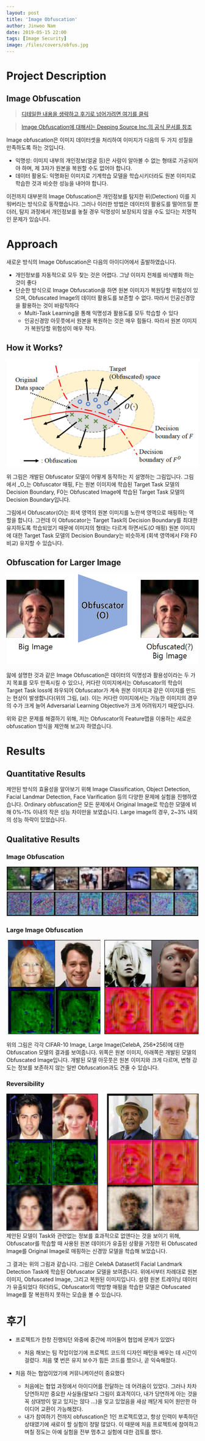 ```yaml
---
layout: post
title: 'Image Obfuscation'
author: Jinwoo Nam
date: 2019-05-15 22:00
tags: [Image Security]
image: /files/covers/obfus.jpg
---
```


# Project Description

## Image Obfuscation

> [디테일한 내용을 생략하고 후기로 넘어가려면 여기를 클릭](#후기)

> [Image Obfuscation에 대해서는 Deeping Source Inc.의 공식 문서를 참조](https://www.deepingsource.io/privacy-protection?lang=ko)

Image obfuscation은 이미지 데이터셋을 처리하여 이미지가 다음의 두 가지 성질을 만족하도록 하는 것입니다.
* 익명성: 이미지 내부의 개인정보(얼굴 등)은 사람이 알아볼 수 없는 형태로 가공되어야 하며, 제 3자가 원본을 복원할 수도 없어야 합니다.
* 데이터 활용도: 익명화된 이미지로 기계학습 모델을 학습시키더라도 원본 이미지로 학습한 것과 비슷한 성능을 내어야 합니다.

이전까지 대부분의 Image Obfuscation은 개인정보를 탐지한 뒤(Detection) 이를 지워버리는 방식으로 동작했습니다. 그러나 이러한 방법은 데이터의 활용도를 떨어뜨릴 뿐더러, 탐지 과정에서 개인정보를 놓칠 경우 익명성이 보장되지 않을 수도 있다는 치명적인 문제가 있습니다.


# Approach

새로운 방식의 Image Obfuscation은 다음의 아이디어에서 출발하였습니다.
* 개인정보를 자동적으로 모두 찾는 것은 어렵다. 그냥 이미지 전체를 비식별화 하는 것이 좋다
* 단순한 방식으로 Image Obfuscation을 하면 원본 이미지가 복원당할 위험성이 있으며, Obfuscated Image의 데이터 활용도를 보존할 수 없다. 따라서 인공신경망을 활용하는 것이 바람직하다
    * Multi-Task Learning을 통해 익명성과 활용도를 모두 학습할 수 있다
    * 인공신경망 아웃풋에서 원본을 복원하는 것은 매우 힘들다. 따라서 원본 이미지가 복원당할 위험성이 매우 적다.


## How it Works?
![Obfuscation Mapping](/files/images/obfus/scheme.jpg)

위 그림은 개발된 Obfuscator 모델이 어떻게 동작하는 지 설명하는 그림입니다. 그림에서 _O_는 Obfuscator 매핑, F는 원본 이미지에 학습된 Target Task 모델의 Decision Boundary, F0는 Obfuscated Image에 학습된 Target Task 모델의 Decision Boundary입니다.

그림에서 Obfuscator(_O_)는 회색 영역의 원본 이미지를 노란색 영역으로 매핑하는 역할을 합니다. 그런데 이 Obfuscator는 Target Task의 Decision Boundary를 최대한 유지하도록 학습되었기 때문에 이미지의 형태는 다르게 하면서도(_O_ 매핑) 원본 이미지에 대한 Target Task 모델의 Decision Boundary는 비슷하게 (회색 영역에서 F와 F0 비교) 유지할 수 있습니다.


## Obfuscation for Larger Image

![Obfuscation for Large image fails](/files/images/obfus/big-fail.jpg)

앒에 설명한 것과 같은 Image Obfuscation은 데이터의 익명성과 활용성이라는 두 가지 목표를 모두 만족시킬 수 있으나, 커다란 이미지에서는 Obfuscator의 학습이 Target Task loss에 좌우되어 Obfuscator가 계속 원본 이미지과 같은 이미지를 만드는 현상이 발생합니다(위의 그림, (a)). 이는 커다란 이미지에서는 가능한 이미지의 경우의 수가 크게 늘어 Adversarial Learning Objective가 크게 어려워지기 때문입니다.

위와 같은 문제를 해결하기 위해, 저는 Obfuscator의 Feature맵을 이용하는 새로운 obfuscation 방식을 제안해 보고자 하였습니다.


# Results

## Quantitative Results
제안된 방식의 효율성을 알아보기 위해 Image Classification, Object Detection, Facial Landmar Detection, Face Varification 등의 다양한 문제에 실험을 진행하였습니다.
Ordinary obfuscation은 모든 문제에서 Original Image로 학습한 모델에 비해 0%-1% 이내의 작은 성능 차이만을 보였습니다. Large image의 경우, 2~3% 내외의 성능 하락이 있었습니다.

## Qualitative Results

### Image Obfuscation
![Obfuscation Results](/files/images/obfus/small-results.jpg)

### Large Image Obfuscation
![Obfuscation Results for big images](/files/images/obfus/celeba-results.jpg)

위의 그림은 각각 CIFAR-10 Image, Large Image(CelebA, 256*256)에 대한 Obfuscation 모델의 결과를 보여줍니다. 위쪽은 원본 이미지, 아래쪽은 개발된 모델의 Obfuscated Image입니다.
개발된 모델 아웃풋은 원본 이미지와 크게 다르며, 변형 강도는 정보를 보존하지 않는 일반 Obfuscation과도 견줄 수 있습니다.

### Reversibility
![Obfuscation Results](/files/images/obfus/celeba-reverse.jpg)
제안된 모델이 Task와 관련없는 정보를 효과적으로 없앤다는 것을 보이기 위해, Obfuscator를 학습할 때 사용된 원본 데이터가 유출된 상황을 가정한 뒤 Obfuscated Image를 Original Image로 매핑하는 신경망 모델을 학습해 보았습니다. 

그 결과는 위의 그림과 같습니다. 그림은 CelebA Dataset의 Facial Landmark Detection Task에 학습된 Obfuscator 모델을 보여줍니다. 위에서부터 차례대로 원본 이미지, Obfuscated Image, 그리고 복원된 이미지입니다. 설령 원본 트레이닝 데이터가 유출되었다 하더라도, Obfuscator의 역방향 매핑을 학습한 모델은 Obfuscated Image를 잘 복원하지 못하는 모습을 볼 수 있습니다.


# 후기

* 프로젝트가 한창 진행되던 와중에 중간에 끼어들어 협업에 문제가 있었다
    * 처음 해보는 팀 작업이었기에 프로젝트 코드의 디자인 패턴을 배우는 데 시간이 걸렸다. 처음 몇 번은 유지 보수가 힘든 코드를 짰으나, 곧 익숙해졌다.

* 처음 하는 협업이었기에 커뮤니케이션이 중요했다
    * 처음에는 협업 과정에서 아이디어를 전달하는 데 어려움이 있었다. 그러나 차차 당연하지만 중요한 사실들(말보다 그림이 효과적이다, 내가 당연하게 아는 것을 꼭 상대방이 알고 있지는 않다 ...)을 잊고 있었음을 새삼 깨닫게 되어 원만한 아이디어 교환이 가능해졌다.
    * 내가 참여하기 전까지 obfuscation은 1인 프로젝트였고, 항상 인력이 부족하던 상태였기에 새로이 할 실험이 정말 많았다. 이 때문에 처음 프로젝트에 참여하고 며칠 정도는 아예 실험을 전부 멈추고 실험에 대한 검토를 했다.


